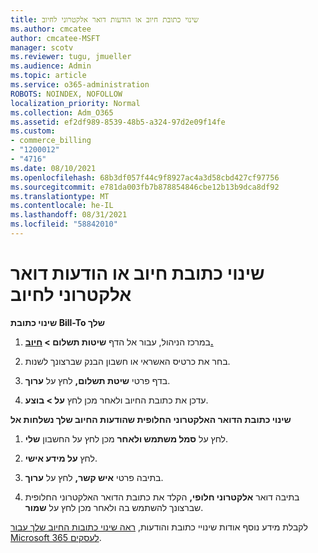 ```yaml
---
title: שינוי כתובת חיוב או הודעות דואר אלקטרוני לחיוב
ms.author: cmcatee
author: cmcatee-MSFT
manager: scotv
ms.reviewer: tugu, jmueller
ms.audience: Admin
ms.topic: article
ms.service: o365-administration
ROBOTS: NOINDEX, NOFOLLOW
localization_priority: Normal
ms.collection: Adm_O365
ms.assetid: ef2df989-8539-48b5-a324-97d2e09f14fe
ms.custom:
- commerce_billing
- "1200012"
- "4716"
ms.date: 08/10/2021
ms.openlocfilehash: 68b3df057f44c9f8927ac4a3d58cbd427cf97756
ms.sourcegitcommit: e781da003fb7b878854846cbe12b13b9dca8df92
ms.translationtype: MT
ms.contentlocale: he-IL
ms.lasthandoff: 08/31/2021
ms.locfileid: "58842010"
---
```

# <a name="change-billing-address-or-billing-email-notifications"></a>שינוי כתובת חיוב או הודעות דואר אלקטרוני לחיוב

**שינוי כתובת Bill-To שלך**

1. במרכז הניהול, עבור אל הדף **שיטות תשלום > [חיוב.](https://go.microsoft.com/fwlink/p/?linkid=2018806)**

2. בחר את כרטיס האשראי או חשבון הבנק שברצונך לשנות.

3. בדף פרטי **שיטת תשלום,** לחץ על **ערוך**.

4. עדכן את כתובת החיוב ולאחר מכן לחץ **על > בוצע**.

**שינוי כתובת הדואר האלקטרוני החלופית שהודעות החיוב שלך נשלחות אל** 

1. לחץ על **סמל משתמש ולאחר** מכן לחץ על החשבון **שלי**.

2. לחץ **על מידע אישי**.

3. בתיבה פרטי **איש קשר,** לחץ על **ערוך**.

4. בתיבה דואר **אלקטרוני חלופי,** הקלד את כתובת הדואר האלקטרוני החלופית שברצונך להשתמש בה ולאחר מכן לחץ על **שמור**.

לקבלת מידע נוסף אודות שינויי כתובת והודעות, [ראה שינוי כתובות החיוב שלך עבור Microsoft 365 לעסקים](https://docs.microsoft.com/microsoft-365/commerce/billing-and-payments/change-your-billing-addresses).

